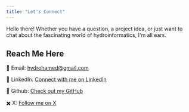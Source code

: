 ```yaml
---
title: "Let's Connect"
---
```


Hello there! Whether you have a question, a project idea, or just want to chat about the fascinating world of hydroinformatics, I'm all ears.

## Reach Me Here

📧 Email: hydrohamed@gmail.com

💼 LinkedIn: [Connect with me on LinkedIn](https://www.linkedin.com/in/hydrohamed/)

🐙 Github: [Check out my GitHub](https://www.github.com/hydrohamed/)

✖️ X: [Follow me on X](https://www.x.com/hydrohamed/)
